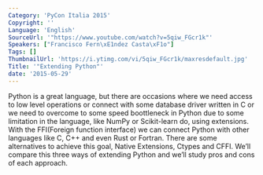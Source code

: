 ```yaml
---
Category: 'PyCon Italia 2015'
Copyright: ''
Language: 'English'
SourceUrl: '"https://www.youtube.com/watch?v=5qiw_FGcr1k"'
Speakers: ["Francisco Fern\xE1ndez Casta\xF1o"]
Tags: []
ThumbnailUrl: 'https://i.ytimg.com/vi/5qiw_FGcr1k/maxresdefault.jpg'
Title: '"Extending Python"'
date: '2015-05-29'
---
```

Python is a great language, but there are occasions where we need access to low level operations or connect with some database driver written in C or we need to overcome to some speed boottleneck in Python due to some limitation in the language, like NumPy or Scikit-learn do, using extensions.
With the FFI(Foreign function interface) we can connect Python with other languages like C, C++ and even Rust or Fortran. There are some alternatives to achieve this goal, Native Extensions, Ctypes and CFFI. We’ll compare this three ways of extending Python and we’ll study pros and cons of each approach.
